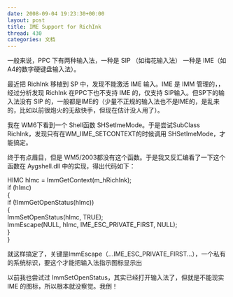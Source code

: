 ```yaml
---
date: 2008-09-04 19:23:30+00:00
layout: post
title: IME Support for RichInk
thread: 430
categories: 文档
---
```


一般来说，PPC 下有两种输入法，一种是 SIP （如梅花输入法） 一种是 IME（如A4的数字硬键盘输入法）。  
  
最近把 RichInk 移植到 SP 中，发现不能激活 IME 输入。IME 是 IMM 管理的，，经过分析发现 RichInk 在PPC下也不支持 IME 的，仅支持 SIP输入。但SP下的输入法没有 SIP 的，一般都是IME的<!-- more -->（少量不正规的输入法也不是IME的，是乱来的，比如以前很炮火的无敌快手，但现在估计没人用了）。  
  
我在 WM6下看到一个 Shell函数 SHSetImeMode。于是尝试SubClass RichInk，发现只有在WM_IIME_SETCONTEXT的时候调用 SHSetImeMode，才能搞定。  
  
终于有点眉目，但是 WM5/2003都没有这个函数。于是我又反汇编看了一下这个函数在 Aygshell.dll 中的实现，得出代码如下：  
  
 HIMC hImc = ImmGetContext(m_hRichInk);  
 if (hImc)  
 {  
   if (!ImmGetOpenStatus(hImc))  
   {  
     ImmSetOpenStatus(hImc, TRUE);  
     ImmEscape(NULL, hImc, IME_ESC_PRIVATE_FIRST, NULL);  
   }  
 }  
  
就这样搞定了，关键是ImmEscape（...IME_ESC_PRIVATE_FIRST...），一个私有的系统标识，要这个才能把输入法指示图标显示出  
  
以前我也尝试过 ImmSetOpenStatus，其实已经打开输入法了，但就是不能现实 IME 的图标，所以根本就没察觉。我倒！
